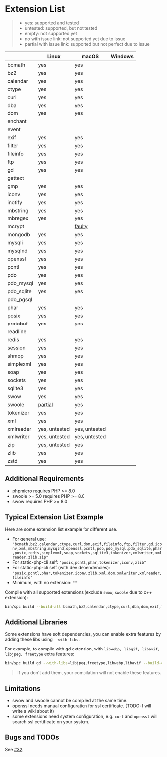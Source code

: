 # Extension List

> - yes: supported and tested
> - untested: supported, but not tested
> - empty: not supported yet
> - no with issue link: not supported yet due to issue
> - partial with issue link: supported but not perfect due to issue

|            | Linux                                                               | macOS                                                              | Windows |
|------------|---------------------------------------------------------------------|--------------------------------------------------------------------|---------|
| bcmath     | yes                                                                 | yes                                                                |         |
| bz2        | yes                                                                 | yes                                                                |         |
| calendar   | yes                                                                 | yes                                                                |         |
| ctype      | yes                                                                 | yes                                                                |         |
| curl       | yes                                                                 | yes                                                                |         |
| dba        | yes                                                                 | yes                                                                |         | 
| dom        | yes                                                                 | yes                                                                |         |
| enchant    |                                                                     |                                                                    |         |
| event      |                                                                     |                                                                    |         |
| exif       | yes                                                                 | yes                                                                |         |
| filter     | yes                                                                 | yes                                                                |         |
| fileinfo   | yes                                                                 | yes                                                                |         |
| ftp        | yes                                                                 | yes                                                                |         |
| gd         | yes                                                                 | yes                                                                |         |
| gettext    |                                                                     |                                                                    |         |
| gmp        | yes                                                                 | yes                                                                |         |
| iconv      | yes                                                                 | yes                                                                |         |
| inotify    | yes                                                                 | yes                                                                |         |
| mbstring   | yes                                                                 | yes                                                                |         |
| mbregex    | yes                                                                 | yes                                                                |         |
| mcrypt     |                                                                     | [faulty](https://github.com/crazywhalecc/static-php-cli/issues/32) |         |
| mongodb    | yes                                                                 | yes                                                                |         |
| mysqli     | yes                                                                 | yes                                                                |         |
| mysqlnd    | yes                                                                 | yes                                                                |         |
| openssl    | yes                                                                 | yes                                                                |         |
| pcntl      | yes                                                                 | yes                                                                |         |
| pdo        | yes                                                                 | yes                                                                |         |
| pdo_mysql  | yes                                                                 | yes                                                                |         |
| pdo_sqlite | yes                                                                 | yes                                                                |         |
| pdo_pgsql  |                                                                     |                                                                    |         |
| phar       | yes                                                                 | yes                                                                |         |
| posix      | yes                                                                 | yes                                                                |         |
| protobuf   | yes                                                                 | yes                                                                |         |
| readline   |                                                                     |                                                                    |         |
| redis      | yes                                                                 | yes                                                                |         |
| session    | yes                                                                 | yes                                                                |         |
| shmop      | yes                                                                 | yes                                                                |         |
| simplexml  | yes                                                                 | yes                                                                |         |
| soap       | yes                                                                 | yes                                                                |         |
| sockets    | yes                                                                 | yes                                                                |         |
| sqlite3    | yes                                                                 | yes                                                                |         |
| swow       | yes                                                                 | yes                                                                |         |
| swoole     | [partial](https://github.com/crazywhalecc/static-php-cli/issues/32) | yes                                                                |         |
| tokenizer  | yes                                                                 | yes                                                                |         |
| xml        | yes                                                                 | yes                                                                |         |
| xmlreader  | yes, untested                                                       | yes, untested                                                      |         |
| xmlwriter  | yes, untested                                                       | yes, untested                                                      |         |
| zip        | yes, untested                                                       | yes                                                                |         |
| zlib       | yes                                                                 | yes                                                                |         |
| zstd       | yes                                                                 | yes                                                                |         |

## Additional Requirements

- phpmicro requires PHP >= 8.0
- swoole >= 5.0 requires PHP >= 8.0
- swow requires PHP >= 8.0

## Typical Extension List Example

Here are some extension list example for different use.

- For general use: `"bcmath,bz2,calendar,ctype,curl,dom,exif,fileinfo,ftp,filter,gd,iconv,xml,mbstring,mysqlnd,openssl,pcntl,pdo,pdo_mysql,pdo_sqlite,phar,posix,redis,simplexml,soap,sockets,sqlite3,tokenizer,xmlwriter,xmlreader,zlib,zip"`
- For static-php-cli self: `"posix,pcntl,phar,tokenizer,iconv,zlib"`
- For static-php-cli self (with dev dependencies): `"posix,pcntl,phar,tokenizer,iconv,zlib,xml,dom,xmlwriter,xmlreader,fileinfo"`
- Minimum, with no extension: `""`

Compile with all supported extensions (exclude `swow`, `swoole` due to c++ extension):

```bash
bin/spc build --build-all bcmath,bz2,calendar,ctype,curl,dba,dom,exif,fileinfo,filter,ftp,gd,gmp,iconv,mbregex,mbstring,mongodb,mysqli,mysqlnd,openssl,pcntl,pdo,pdo_mysql,pdo_sqlite,phar,posix,protobuf,redis,session,shmop,simplexml,soap,sockets,sqlite3,tokenizer,xml,xmlreader,xmlwriter,yaml,zip,zlib,zstd --with-libs=libjpeg,freetype,libwebp,libavif --debug
```

## Additional Libraries

Some extensions have soft dependencies, you can enable extra features by adding these libs using `--with-libs`.

For example, to compile with gd extension, with `libwebp, libgif, libavif, libjpeg, freetype` extra features:

```bash
bin/spc build gd --with-libs=libjpeg,freetype,libwebp,libavif --build-cli
```

> If you don't add them, your compilation will not enable these features.

## Limitations

- swow and swoole cannot be compiled at the same time.
- openssl needs manual configuration for ssl certificate. (TODO: I will write a wiki about it)
- some extensions need system configuration, e.g. `curl` and `openssl` will search ssl certificate on your system.

## Bugs and TODOs

See [#32](https://github.com/crazywhalecc/static-php-cli/issues/32).
